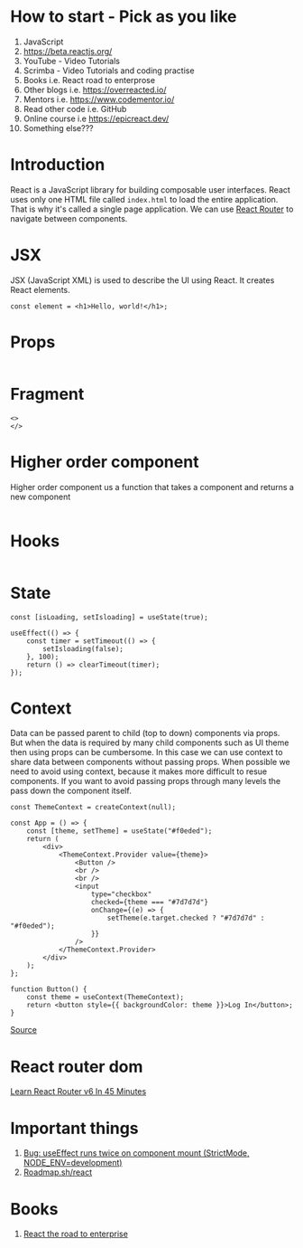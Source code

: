 # How to start - Pick as you like

1. JavaScript
2. https://beta.reactjs.org/
3. YouTube - Video Tutorials
4. Scrimba - Video Tutorials and coding practise
5. Books i.e. React road to enterprose
6. Other blogs i.e. https://overreacted.io/
7. Mentors i.e. https://www.codementor.io/
8. Read other code i.e. GitHub
9. Online course i.e https://epicreact.dev/
10. Something else???

# Introduction

React is a JavaScript library for building composable user interfaces. React uses only one HTML file called `index.html` to load the entire application. That is why it's called a single page application. We can use [React Router](https://github.com/remix-run/react-router) to navigate between components.

# JSX

JSX (JavaScript XML) is used to describe the UI using React. It creates React elements.


```tsx
const element = <h1>Hello, world!</h1>;
```


# Props

```tsx

```

# Fragment

```tsx
<>
</>
```

# Higher order component

Higher order component us a function that takes a component and returns a new component

```tsx

```

# Hooks

```tsx

```

# State

```tsx
const [isLoading, setIsloading] = useState(true);

useEffect(() => {
	const timer = setTimeout(() => {
		setIsloading(false);
	}, 100);
	return () => clearTimeout(timer);
});
```

# Context

Data can be passed parent to child (top to down) components via props. But when the data is required by many child components such as UI theme then using props can be cumbersome. In this case we can use context to share data between components without passing props. When possible we need to avoid using context, because it makes more difficult to resue components. If you want to avoid passing props through many levels the pass down the component itself.


```tsx
const ThemeContext = createContext(null);

const App = () => {
	const [theme, setTheme] = useState("#f0eded");
	return (
		<div>
			<ThemeContext.Provider value={theme}>
				<Button />
				<br />
				<br />
				<input
					type="checkbox"
					checked={theme === "#7d7d7d"}
					onChange={(e) => {
						setTheme(e.target.checked ? "#7d7d7d" : "#f0eded");
					}}
				/>
			</ThemeContext.Provider>
		</div>
	);
};

function Button() {
	const theme = useContext(ThemeContext);
	return <button style={{ backgroundColor: theme }}>Log In</button>;
}
```

[Source](https://beta.reactjs.org/apis/react/useContext)

# React router dom

[Learn React Router v6 In 45 Minutes](https://www.youtube.com/watch?v=Ul3y1LXxzdU)

# Important things
1. [Bug: useEffect runs twice on component mount (StrictMode, NODE_ENV=development)](https://github.com/facebook/react/issues/24502)
2. [Roadmap.sh/react](https://roadmap.sh/react)


# Books
1. [React the road to enterprise](https://theroadtoenterprise.com/books/react-the-road-to-enterprise)


